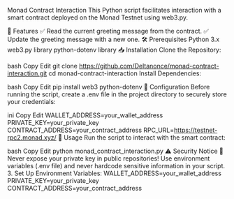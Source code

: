 Monad Contract Interaction
This Python script facilitates interaction with a smart contract deployed on the Monad Testnet using web3.py.

🚀 Features
✅ Read the current greeting message from the contract.
✅ Update the greeting message with a new one.
🛠 Prerequisites
Python 3.x
web3.py library
python-dotenv library
📥 Installation
Clone the Repository:

bash
Copy
Edit
git clone https://github.com/Deltanonce/monad-contract-interaction.git
cd monad-contract-interaction
Install Dependencies:

bash
Copy
Edit
pip install web3 python-dotenv
🔧 Configuration
Before running the script, create a .env file in the project directory to securely store your credentials:

ini
Copy
Edit
WALLET_ADDRESS=your_wallet_address
PRIVATE_KEY=your_private_key
CONTRACT_ADDRESS=your_contract_address
RPC_URL=https://testnet-rpc2.monad.xyz/
📌 Usage
Run the script to interact with the smart contract:

bash
Copy
Edit
python monad_contract_interaction.py
⚠️ Security Notice
🚨 Never expose your private key in public repositories!
Use environment variables (.env file) and never hardcode sensitive information in your script.
3. Set Up Environment Variables:
WALLET_ADDRESS=your_wallet_address
PRIVATE_KEY=your_private_key
CONTRACT_ADDRESS=your_contract_address


